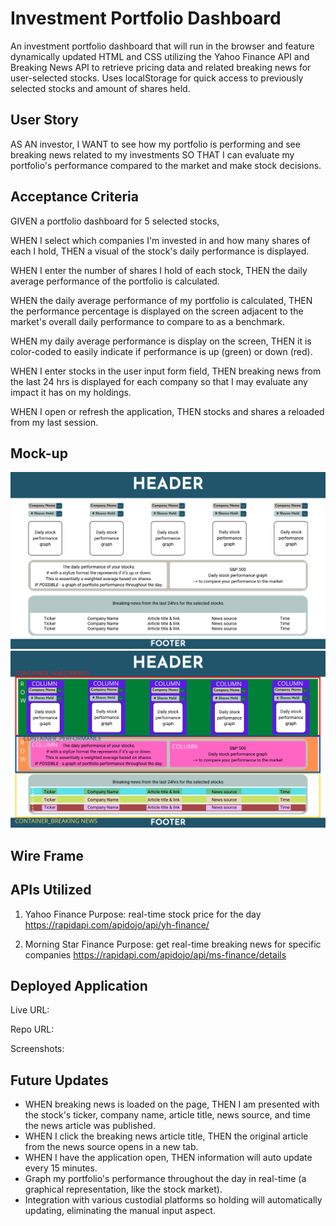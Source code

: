 # Investment Portfolio Dashboard
An investment portfolio dashboard that will run in the browser and feature dynamically updated HTML and CSS utilizing the Yahoo Finance API and Breaking News API to retrieve pricing data and related breaking news for user-selected stocks. Uses localStorage for quick access to previously selected stocks and amount of shares held.

## User Story
AS AN investor, I WANT to see how my portfolio is performing and see breaking news related to my investments SO THAT I can evaluate my portfolio's performance compared to the market and make stock decisions.
## Acceptance Criteria
GIVEN a portfolio dashboard for 5 selected stocks,

WHEN I select which companies I'm invested in and how many shares of each I hold,
THEN a visual of the stock's daily performance is displayed.

WHEN I enter the number of shares I hold of each stock,
THEN the daily average performance of the portfolio is calculated.

WHEN the daily average performance of my portfolio is calculated,
THEN the performance percentage is displayed on the screen adjacent to the market's overall daily performance to compare to as a benchmark.

WHEN my daily average performance is display on the screen,
THEN it is color-coded to easily indicate if performance is up (green) or down (red).

WHEN I enter stocks in the user input form field,
THEN breaking news from the last 24 hrs is displayed for each company so that I may evaluate any impact it has on my holdings.

WHEN I open or refresh the application,
THEN stocks and shares a reloaded from my last session.

## Mock-up
<img src="./assets/images/portfolio dashboard_mock-up.png"></img>
<img src="./assets/images/wireframe.png"></img>

## Wire Frame


## APIs Utilized
1. Yahoo Finance
Purpose: real-time stock price for the day
https://rapidapi.com/apidojo/api/yh-finance/

2. Morning Star Finance
Purpose: get real-time breaking news for specific companies
https://rapidapi.com/apidojo/api/ms-finance/details

## Deployed Application

Live URL:

Repo URL:

Screenshots:

## Future Updates
- WHEN breaking news is loaded on the page,
THEN I am presented with the stock's ticker, company name, article title, news source, and time the news article was published.
- WHEN I click the breaking news article title,
THEN the original article from the news source opens in a new tab.
- WHEN I have the application open,
THEN information will auto update every 15 minutes.
- Graph my portfolio's performance throughout the day in real-time (a graphical representation, like the stock market).
- Integration with various custodial platforms so holding will automatically updating, eliminating the manual input aspect.